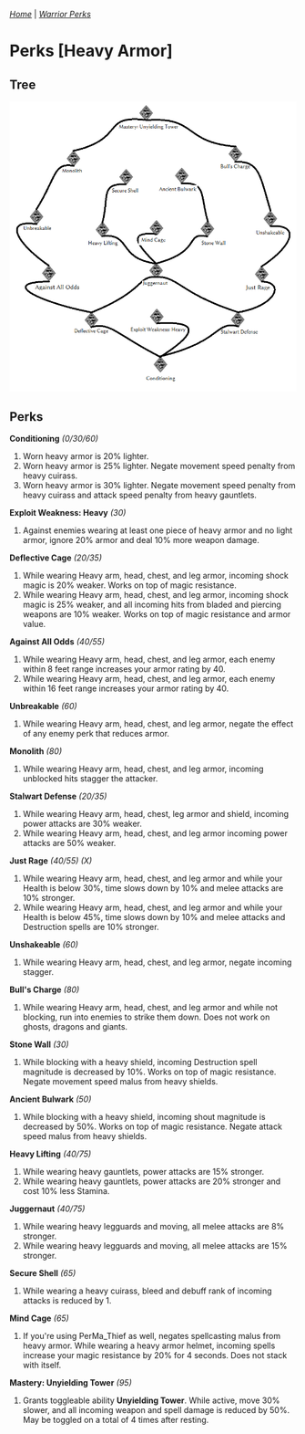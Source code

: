 _[Home](../)_ |
_[Warrior Perks](../warrior)_

# Perks [Heavy Armor]

## Tree

![Heavy Armor Perk Tree](../assets/tree_heavyarmor.png "Heavy Armor Perk Tree Structure")

## Perks

**Conditioning** _(0/30/60)_
1. Worn heavy armor is 20% lighter.
2. Worn heavy armor is 25% lighter. Negate movement speed penalty from heavy cuirass.
3. Worn heavy armor is 30% lighter. Negate movement speed penalty from heavy cuirass and attack speed penalty from heavy gauntlets.

**Exploit Weakness: Heavy** _(30)_
1. Against enemies wearing at least one piece of heavy armor and no light armor, ignore 20% armor and deal 10% more weapon damage.

**Deflective Cage** _(20/35)_
1. While wearing Heavy arm, head, chest, and leg armor, incoming shock magic is 20% weaker. Works on top of magic resistance.
2. While wearing Heavy arm, head, chest, and leg armor, incoming shock magic is 25% weaker, and all incoming hits from bladed and piercing weapons are 10% weaker. Works on top of magic resistance and armor value.

**Against All Odds** _(40/55)_
1. While wearing Heavy arm, head, chest, and leg armor, each enemy within 8 feet range increases your armor rating by 40.
2. While wearing Heavy arm, head, chest, and leg armor, each enemy within 16 feet range increases your armor rating by 40.

**Unbreakable** _(60)_
1. While wearing Heavy arm, head, chest, and leg armor, negate the effect of any enemy perk that reduces armor.

**Monolith** _(80)_
1. While wearing Heavy arm, head, chest, and leg armor, incoming unblocked hits stagger the attacker.

**Stalwart Defense** _(20/35)_
1. While wearing Heavy arm, head, chest, leg armor and shield, incoming power attacks are 30% weaker.
2. While wearing Heavy arm, head, chest, and leg armor incoming power attacks are 50% weaker.

**Just Rage** _(40/55) (X)_
1. While wearing Heavy arm, head, chest, and leg armor and while your Health is below 30%, time slows down by 10% and melee attacks are 10% stronger.
2. While wearing Heavy arm, head, chest, and leg armor and while your Health is below 45%, time slows down by 10% and melee attacks and Destruction spells are 10% stronger.

**Unshakeable** _(60)_
1. While wearing Heavy arm, head, chest, and leg armor, negate incoming stagger.

**Bull's Charge** _(80)_
1. While wearing Heavy arm, head, chest, and leg armor and while not blocking, run into enemies to strike them down. Does not work on ghosts, dragons and giants.

**Stone Wall** _(30)_
1. While blocking with a heavy shield, incoming Destruction spell magnitude is decreased by 10%. Works on top of magic resistance. Negate movement speed malus from heavy shields.

**Ancient Bulwark** _(50)_
1. While blocking with a heavy shield, incoming shout magnitude is decreased by 50%. Works on top of magic resistance. Negate attack speed malus from heavy shields.

**Heavy Lifting** _(40/75)_
1. While wearing heavy gauntlets, power attacks are 15% stronger.
1. While wearing heavy gauntlets, power attacks are 20% stronger and cost 10% less Stamina.

**Juggernaut** _(40/75)_
1. While wearing heavy legguards and moving, all melee attacks are 8% stronger.
2. While wearing heavy legguards and moving, all melee attacks are 15% stronger.

**Secure Shell** _(65)_
1. While wearing a heavy cuirass, bleed and debuff rank of incoming attacks is reduced by 1.

**Mind Cage** _(65)_
1. If you're using PerMa_Thief as well, negates spellcasting malus from heavy armor. While wearing a heavy armor helmet, incoming spells increase your magic resistance by 20% for 4 seconds. Does not stack with itself.

**Mastery: Unyielding Tower** _(95)_
1. Grants toggleable ability **Unyielding Tower**. While active, move 30% slower, and all incoming weapon and spell damage is  reduced by 50%. May be toggled on a total of 4 times after resting.
